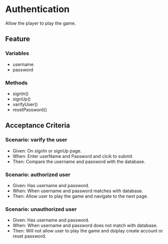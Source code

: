 # Authentication
  Allow the player to play the game.
  

## Feature

### Variables
- username
- password

### Methods
- signIn()
- signUp()
- varifyUser()
- resetPassword()

## Acceptance Criteria

### Scenario: varify the user
- Given: On signIn or signUp page. 
- When: Enter userName and Password and clcik to submit.
- Then: Compare the username and password with the database.

### Scenario: authorized user
- Given: Has username and password. 
- When: When username and password matches with database.
- Then: Allow user to play the game and navigate to the next page.

### Scenario: unauthorized user
- Given: Has username and password. 
- When: When username and password does not match with database.
- Then: Will not allow user to play the game and 
        dsiplay create account or reset password.

